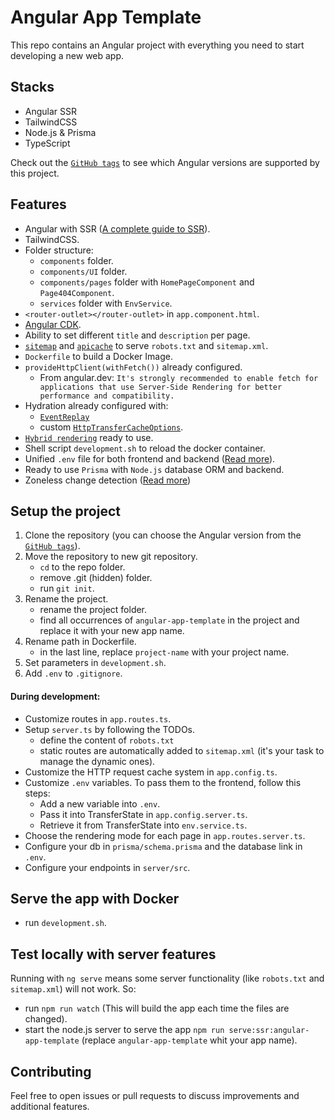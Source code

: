 # Angular App Template

This repo contains an Angular project with everything you need to start developing a new web app.

## Stacks

- Angular SSR
- TailwindCSS
- Node.js & Prisma
- TypeScript

Check out the [`GitHub tags`](https://github.com/EscanorTargaryen/angular-app-template/tags) to see which Angular versions are supported by this project.

## Features

- Angular with SSR ([A complete guide to SSR](https://www.angulararchitects.io/blog/complete-guide-for-server-side-rendering-ssr-in-angular/)).
- TailwindCSS.
- Folder structure:
  - `components` folder.
  - `components/UI` folder.
  - `components/pages` folder with `HomePageComponent` and `Page404Component`.
  - `services` folder with `EnvService`.
- `<router-outlet></router-outlet>` in `app.component.html`.
- [Angular CDK](https://material.angular.io/cdk/categories).
- Ability to set different `title` and `description` per page.
- [`sitemap`](https://www.npmjs.com/package/sitemap) and [`apicache`](https://www.npmjs.com/package/apicache) to serve `robots.txt` and `sitemap.xml`.
- `Dockerfile` to build a Docker Image.
- `provideHttpClient(withFetch())` already configured.
  - From angular.dev: `It's strongly recommended to enable fetch for applications that use Server-Side Rendering for better performance and compatibility.`
- Hydration already configured with:
  - [`EventReplay`](https://angular.dev/api/platform-browser/withEventReplay)
  - custom [`HttpTransferCacheOptions`](https://angular.dev/api/platform-browser/withHttpTransferCacheOptions).
- [`Hybrid rendering`](https://angular.dev/guide/hybrid-rendering) ready to use.
- Shell script `development.sh` to reload the docker container.
- Unified `.env` file for both frontend and backend ([Read more](https://medium.com/@iyieldinov/angular-17-ssr-leveraging-transferstate-for-server-side-environment-variables-or-other-external-2fcb6adbdd06)).
- Ready to use `Prisma` with `Node.js` database ORM and backend.
- Zoneless change detection ([Read more](https://angular.dev/guide/zoneless))


## Setup the project

1. Clone the repository (you can choose the Angular version from the [`GitHub tags`](https://github.com/EscanorTargaryen/angular-app-template/tags)).
2. Move the repository to new git repository.
    - `cd` to the repo folder. 
    - remove .git (hidden) folder. 
    - run `git init`.
3. Rename the project.
    - rename the project folder.
    - find all occurrences of `angular-app-template` in the project and replace it with your new app name.
4. Rename path in Dockerfile.
    - in the last line, replace `project-name` with your project name.
5. Set parameters in `development.sh`.
6. Add `.env` to `.gitignore`.

#### During development:
- Customize routes in `app.routes.ts`. 
- Setup `server.ts` by following the TODOs.
  - define the content of `robots.txt`
  - static routes are automatically added to `sitemap.xml` (it's your task to manage the dynamic ones).
- Customize the HTTP request cache system in `app.config.ts`.
- Customize `.env` variables. To pass them to the frontend, follow this steps:
  - Add a new variable into `.env`.
  - Pass it into TransferState in `app.config.server.ts`.
  - Retrieve it from TransferState into `env.service.ts`.
- Choose the rendering mode for each page in `app.routes.server.ts`.
- Configure your db in `prisma/schema.prisma` and the database link in `.env`.
- Configure your endpoints in `server/src`.



## Serve the app with Docker

- run `development.sh`.

## Test locally with server features

Running with `ng serve` means some server functionality (like `robots.txt` and `sitemap.xml`) will not work. So:
- run `npm run watch` (This will build the app each time the files are changed).
- start the node.js server to serve the app `npm run serve:ssr:angular-app-template` (replace `angular-app-template` whit your app name).

## Contributing

Feel free to open issues or pull requests to discuss improvements and additional features.
